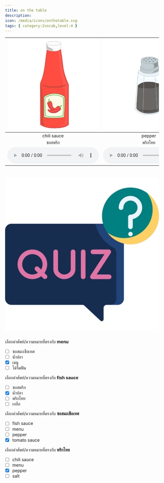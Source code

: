 ```yaml
---
title: on the table
description: 
icon: /media/icons/onthetable.svg
tags: { category:2vocab,level:4 }
---
```


<div class="carrousel">


|![](/media/img/on&#x20;the&#x20;table/chili&#x20;sauce.svg)|![](/media/img/on&#x20;the&#x20;table/pepper.svg)|![](/media/img/on&#x20;the&#x20;table/napkin.svg)|![](/media/img/on&#x20;the&#x20;table/toothpick.svg)|![](/media/img/on&#x20;the&#x20;table/chopsticks.svg)|![](/media/img/on&#x20;the&#x20;table/tomato&#x20;sauce.svg)|![](/media/img/on&#x20;the&#x20;table/fish&#x20;sauce.svg)|![](/media/img/on&#x20;the&#x20;table/salt.svg)|![](/media/img/on&#x20;the&#x20;table/menu.svg)|
| :----: | :----: | :----: | :----: | :----: | :----: | :----: | :----: | :----: |
|chili sauce|pepper|napkin|toothpick|chopsticks|tomato sauce|fish sauce|salt|menu|
|ซอสพริก|พริกไทย|ผ้าเช็ดปาก|ไม้จิ้มฟัน|ตะเกียบ|ซอสมะเขือเทศ|น้ำปลา|เกลือ|เมนู|
|![](/media/audio/chili&#x20;sauce.mp3)|![](/media/audio/pepper.mp3)|![](/media/audio/napkin.mp3)|![](/media/audio/toothpick.mp3)|![](/media/audio/chopsticks.mp3)|![](/media/audio/tomato&#x20;sauce.mp3)|![](/media/audio/fish&#x20;sauce.mp3)|![](/media/audio/salt.mp3)|![](/media/audio/menu.mp3)|

</div>



# ![icon](/media/icons/quiz.svg) 


 เลือกคำศัพท์/ความหมายที่ตรงกับ **menu**
 - [ ] ซอสมะเขือเทศ
 - [ ] น้ำปลา
 - [x] เมนู
 - [ ] ไม้จิ้มฟัน

 เลือกคำศัพท์/ความหมายที่ตรงกับ **fish sauce**
 - [ ] ซอสพริก
 - [x] น้ำปลา
 - [ ] พริกไทย
 - [ ] เกลือ

 เลือกคำศัพท์/ความหมายที่ตรงกับ **ซอสมะเขือเทศ**
 - [ ] fish sauce
 - [ ] menu
 - [ ] pepper
 - [x] tomato sauce

 เลือกคำศัพท์/ความหมายที่ตรงกับ **พริกไทย**
 - [ ] chili sauce
 - [ ] menu
 - [x] pepper
 - [ ] salt
